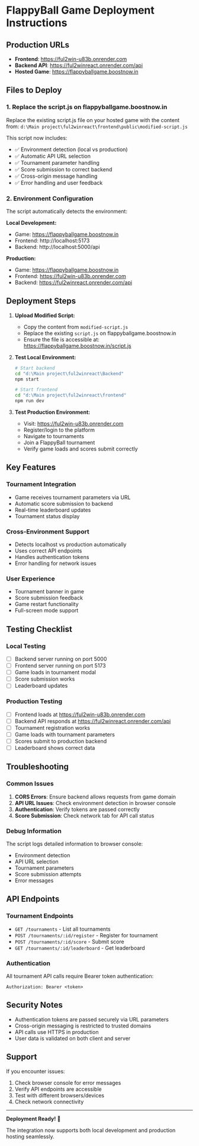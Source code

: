 # FlappyBall Game Deployment Instructions

## Production URLs
- **Frontend**: https://ful2win-u83b.onrender.com
- **Backend API**: https://ful2winreact.onrender.com/api
- **Hosted Game**: https://flappyballgame.boostnow.in

## Files to Deploy

### 1. Replace the script.js on flappyballgame.boostnow.in
Replace the existing script.js file on your hosted game with the content from:
`d:\Main project\ful2winreact\frontend\public\modified-script.js`

This script now includes:
- ✅ Environment detection (local vs production)
- ✅ Automatic API URL selection
- ✅ Tournament parameter handling
- ✅ Score submission to correct backend
- ✅ Cross-origin message handling
- ✅ Error handling and user feedback

### 2. Environment Configuration

The script automatically detects the environment:

**Local Development:**
- Game: https://flappyballgame.boostnow.in
- Frontend: http://localhost:5173
- Backend: http://localhost:5000/api

**Production:**
- Game: https://flappyballgame.boostnow.in
- Frontend: https://ful2win-u83b.onrender.com
- Backend: https://ful2winreact.onrender.com/api

## Deployment Steps

1. **Upload Modified Script:**
   - Copy the content from `modified-script.js`
   - Replace the existing `script.js` on flappyballgame.boostnow.in
   - Ensure the file is accessible at: https://flappyballgame.boostnow.in/script.js

2. **Test Local Environment:**
   ```bash
   # Start backend
   cd "d:\Main project\ful2winreact\Backend"
   npm start

   # Start frontend
   cd "d:\Main project\ful2winreact\frontend"
   npm run dev
   ```

3. **Test Production Environment:**
   - Visit: https://ful2win-u83b.onrender.com
   - Register/login to the platform
   - Navigate to tournaments
   - Join a FlappyBall tournament
   - Verify game loads and scores submit correctly

## Key Features

### Tournament Integration
- Game receives tournament parameters via URL
- Automatic score submission to backend
- Real-time leaderboard updates
- Tournament status display

### Cross-Environment Support
- Detects localhost vs production automatically
- Uses correct API endpoints
- Handles authentication tokens
- Error handling for network issues

### User Experience
- Tournament banner in game
- Score submission feedback
- Game restart functionality
- Full-screen mode support

## Testing Checklist

### Local Testing
- [ ] Backend server running on port 5000
- [ ] Frontend server running on port 5173
- [ ] Game loads in tournament modal
- [ ] Score submission works
- [ ] Leaderboard updates

### Production Testing
- [ ] Frontend loads at https://ful2win-u83b.onrender.com
- [ ] Backend API responds at https://ful2winreact.onrender.com/api
- [ ] Tournament registration works
- [ ] Game loads with tournament parameters
- [ ] Scores submit to production backend
- [ ] Leaderboard shows correct data

## Troubleshooting

### Common Issues
1. **CORS Errors**: Ensure backend allows requests from game domain
2. **API URL Issues**: Check environment detection in browser console
3. **Authentication**: Verify tokens are passed correctly
4. **Score Submission**: Check network tab for API call status

### Debug Information
The script logs detailed information to browser console:
- Environment detection
- API URL selection
- Tournament parameters
- Score submission attempts
- Error messages

## API Endpoints

### Tournament Endpoints
- `GET /tournaments` - List all tournaments
- `POST /tournaments/:id/register` - Register for tournament
- `POST /tournaments/:id/score` - Submit score
- `GET /tournaments/:id/leaderboard` - Get leaderboard

### Authentication
All tournament API calls require Bearer token authentication:
```
Authorization: Bearer <token>
```

## Security Notes

- Authentication tokens are passed securely via URL parameters
- Cross-origin messaging is restricted to trusted domains
- API calls use HTTPS in production
- User data is validated on both client and server

## Support

If you encounter issues:
1. Check browser console for error messages
2. Verify API endpoints are accessible
3. Test with different browsers/devices
4. Check network connectivity

---

**Deployment Ready!** 🚀

The integration now supports both local development and production hosting seamlessly.
